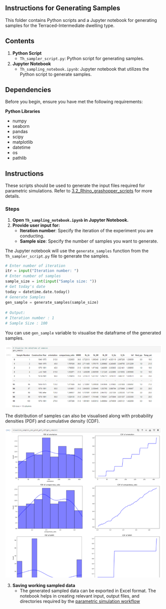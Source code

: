 ## Instructions for Generating Samples

This folder contains Python scripts and a Jupyter notebook for generating samples for the Terraced-Intermediate dwelling type.

## Contents

1. **Python Script**
   - `Th_sampler_script.py`: Python script for generating samples.
2. **Jupyter Notebook**
   - `Th_sampling_notebook.ipynb`: Jupyter notebook that utilizes the Python script to generate samples.

## Dependencies

Before you begin, ensure you have met the following requirements:

**Python Libraries**

- numpy
- seaborn
- pandas
- scipy
- matplotlib
- datetime
- os
- pathlib

## Instructions

These scripts should be used to generate the input files required for parametric simulations. Refer to [3.2_Rhino_grashopper_scripts](https://github.com/pwahi/LTH_readiness_Dutchhomes/tree/main/Terraced_intermediate/3.2_Rhino_grashopper_scripts) for more details.

### Steps

1. **Open `Th_sampling_notebook.ipynb` in Jupyter Notebook.**
2. **Provide user input for:**
   - **Iteration number**: Specify the iteration of the experiment you are conducting.
   - **Sample size**: Specify the number of samples you want to generate.

The Jupyter notebook will use the `generate_samples` function from the `Th_sampler_script.py` file to generate the samples.

```python
# Enter number of iteration 
itr = input("Iteration number: ")
# Enter number of samples
sample_size = int(input("Sample size: "))
# Get today's date
today = datetime.date.today()
# Generate Samples
gen_sample = generate_samples(sample_size)

# Output: 
# Iteration number : 1
# Sample Size : 100
```

You can use `gen_sample` variable to visualise the dataframe of the generated samples.

![Sampled_dataframe](Assets/sample_generation_dataframe.PNG)

The distribution of samples can also be visualised along with probability densities (PDF) and cumulative density (CDF).

![Sampled_visualisation](Assets/sample_visualisation.PNG)

3. **Saving working sampled data**
   - The generated sampled data can be exported in Excel format. The notebook helps in creating relevant input, output files, and directories required by the [parametric simulation workflow](https://github.com/pwahi/LTH_readiness_Dutchhomes/tree/main/Terraced_intermediate/3.2_Rhino_grashopper_scripts)